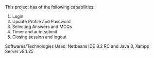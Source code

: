 This project has of the following capabilities:
1. Login 
2. Update Profile and Password
3. Selecting Answers and MCQs
4. Timer and auto submit
5. Closing session and logout

Softwares/Technologies Used: Netbeans IDE 8.2 RC and Java 8, Xampp Server v8.1.25
